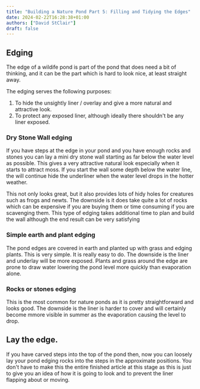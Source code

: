 ```yaml
---
title: "Building a Nature Pond Part 5: Filling and Tidying the Edges"
date: 2024-02-22T16:28:38+01:00
authors: ["David StClair"]
draft: false
---
```


## Edging
The edge of a wildife pond is part of the pond that does need a bit of thinking, and it can be the part which is hard to look nice, at least straight away.

The edging serves the following purposes:

1. To hide the unsightly liner / overlay and give a more natural and attractive look.
2. To protect any exposed liner, although ideally there shouldn't be any liner exposed.

### Dry Stone Wall edging
If you have steps at the edge  in your pond and you have enough rocks and stones you can lay a mini dry stone wall starting as far below the water level as possible.  This gives a very attractive natural look especially when it starts to attract moss. If you start the wall some depth below the water line, the will continue hide the underliner when the water level drops in the hotter weather.

This not only looks great, but it also provides lots of hidy holes for creatures such as frogs and newts.
The downside is it does take quite a lot of rocks which can be expensive if you are buying them or time consuming if you are scavenging them. This type of edging takes additional time to plan and build the wall although the end result can be very satisfying

### Simple earth and plant edging
The pond edges are covered in earth and planted up with grass and edging plants.  This is very simple.  It is really easy to do.  The downside is the liner and underlay will be more exposed. Plants and grass around the edge are prone to draw water lowering the pond level more quickly than evaporation alone.

### Rocks or stones edging
This is the most common for nature ponds as it is pretty straightforward and looks good.  The downside is the liner is harder to cover and will certainly become mmore visible in summer as the evaporation causing the level to drop.

##  Lay the edge.
If you have carved steps into the top of the pond then, now you can loosely lay your pond edging rocks into the steps in the approximate positions.  You don't have to make this the entire finished article at this stage as this is just to give you an idea of how it is going to look and to prevent the liner flapping about or moving.


